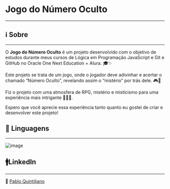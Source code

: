 # Jogo do Número Oculto

---

## ℹ️ Sobre

---

O **Jogo do Número Oculto** é um projeto desenvolvido com o objetivo de estudos durante meus cursos de Lógica em Programação JavaScript e Git e GitHub no Oracle One Next Education + Alura. 🎓✨

Este projeto se trata de um  jogo, onde o jogador deve adivinhar e acertar o chamado “Número Oculto”, revelando assim o “mistério” por trás dele. 🎮🔢

Fiz o projeto com uma atmosfera de RPG, mistério e misticismo para uma experiência mais intrigante 🧙‍♂️🌌.

Espero que você aprecie essa experiência tanto quanto eu gostei de criar e desenvolver este projeto!

## 🔡 Linguagens

---
![image](https://github.com/user-attachments/assets/c27fd7d0-a72b-4cc8-97f3-676550d20d5f)



## 🚹LinkedIn

---

🔗 [Pablo Quintiliano](https://www.linkedin.com/in/pablo-quintiliano/)
